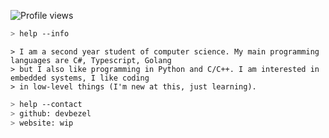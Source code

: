 ![Profile views](https://gpvc.arturio.dev/devbezel)

````bash
> help --info
````
````
> I am a second year student of computer science. My main programming languages are C#, Typescript, Golang 
> but I also like programming in Python and C/C++. I am interested in embedded systems, I like coding 
> in low-level things (I'm new at this, just learning).
````

````bash
> help --contact
> github: devbezel
> website: wip
````

